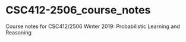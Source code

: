 # CSC412-2506_course_notes
Course notes for CSC412/2506 Winter 2019: Probabilistic Learning and Reasoning
